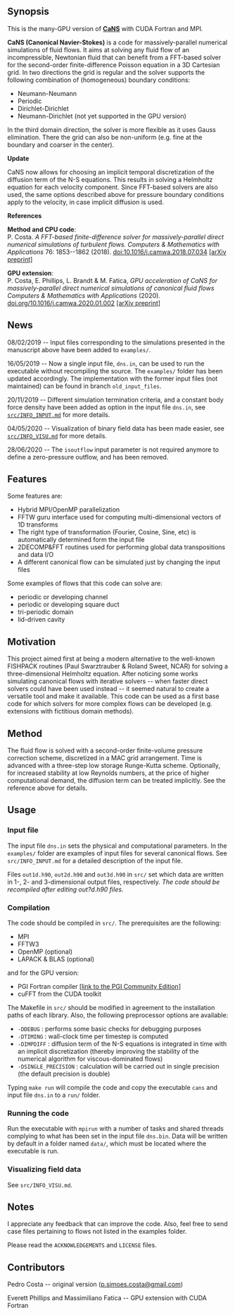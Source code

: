 ## Synopsis

This is the many-GPU version of [**CaNS**](https://github.com/maxcuda/CaNS) with CUDA Fortran and MPI.

**CaNS (Canonical Navier-Stokes)** is a code for massively-parallel numerical simulations of fluid flows. It aims at solving any fluid flow of an incompressible, Newtonian fluid that can benefit from a FFT-based solver for the second-order finite-difference Poisson equation in a 3D Cartesian grid. In two directions the grid is regular and the solver supports the following combination of (homogeneous) boundary conditions:

 * Neumann-Neumann
 * Periodic
 * Dirichlet-Dirichlet
 * Neumann-Dirichlet (not yet supported in the GPU version)

In the third domain direction, the solver is more flexible as it uses Gauss elimination. There the grid can also be non-uniform (e.g. fine at the boundary and coarser in the center).

**Update**

CaNS now allows for choosing an implicit temporal discretization of the diffusion term of the N-S equations. This results in solving a Helmholtz equation for each velocity component. Since FFT-based solvers are also used, the same options described above for pressure boundary conditions apply to the velocity, in case implicit diffusion is used.

**References**

**Method and CPU code**:  
P. Costa. *A FFT-based finite-difference solver for massively-parallel direct numerical simulations of turbulent flows.* *Computers & Mathematics with Applications* 76: 1853--1862 (2018). [doi:10.1016/j.camwa.2018.07.034](https://doi.org/10.1016/j.camwa.2018.07.034) [[arXiv preprint]](https://arxiv.org/abs/1802.10323)

**GPU extension**:  
P. Costa, E. Phillips, L. Brandt & M. Fatica, *GPU acceleration of CaNS for massively-parallel direct numerical simulations of canonical fluid flows* *Computers & Mathematics with Applications* (2020). [doi.org/10.1016/j.camwa.2020.01.002](https://doi.org/10.1016/j.camwa.2020.01.002) [[arXiv preprint]](https://arxiv.org/abs/2001.05234)

## News

08/02/2019 -- Input files corresponding to the simulations presented in the manuscript above have been added to `examples/`.

16/05/2019 -- Now a single input file, `dns.in`, can be used to run the executable without recompiling the source. The `examples/` folder has been updated accordingly. The implementation with the former input files (not maintained) can be found in branch `old_input_files`.

20/11/2019 -- Different simulation termination criteria, and a constant body force density have been added as option in the input file `dns.in`, see [`src/INFO_INPUT.md`](src/INFO_INPUT.md) for more details.

04/05/2020 -- Visualization of binary field data has been made easier, see [`src/INFO_VISU.md`](src/INFO_VISU.md) for more details.

28/06/2020 -- The `isoutflow` input parameter is not required anymore to define a zero-pressure outflow, and has been removed.

## Features

Some features are:

 * Hybrid MPI/OpenMP parallelization
 * FFTW guru interface used for computing multi-dimensional vectors of 1D transforms
 * The right type of transformation (Fourier, Cosine, Sine, etc) is automatically determined form the input file
 * 2DECOMP&FFT routines used for performing global data transpositions and data I/O
 * A different canonical flow can be simulated just by changing the input files

Some examples of flows that this code can solve are:

 * periodic or developing channel
 * periodic or developing square duct
 * tri-periodic domain
 * lid-driven cavity

## Motivation

This project aimed first at being a modern alternative to the well-known FISHPACK routines (Paul Swarztrauber & Roland Sweet, NCAR) for solving a three-dimensional Helmholtz equation. After noticing some works simulating canonical flows with iterative solvers -- when faster direct solvers could have been used instead -- it seemed natural to create a versatile tool and make it available. This code can be used as a first base code for which solvers for more complex flows can be developed (e.g. extensions with fictitious domain methods).

## Method

The fluid flow is solved with a second-order finite-volume pressure correction scheme, discretized in a MAC grid arrangement. Time is advanced with a three-step low storage Runge-Kutta scheme. Optionally, for increased stability at low Reynolds numbers, at the price of higher computational demand, the diffusion term can be treated implicitly. See the reference above for details.

## Usage

### Input file

The input file `dns.in` sets the physical and computational parameters. In the `examples/` folder are examples of input files for several canonical flows. See `src/INFO_INPUT.md` for a detailed description of the input file.

Files `out1d.h90`, `out2d.h90` and `out3d.h90` in `src/` set which data are written in 1-, 2- and 3-dimensional output files, respectively. *The code should be recompiled after editing out?d.h90 files*.

### Compilation

The code should be compiled in `src/`. The prerequisites are the following:

 * MPI
 * FFTW3
 * OpenMP (optional)
 * LAPACK & BLAS (optional)

and for the GPU version:
 * PGI Fortran compiler [[link to the PGI Community Edition]](https://www.pgroup.com/products/community.htm)
 * cuFFT from the CUDA toolkit

The Makefile in `src/` should be modified in agreement to the installation paths of each library. Also, the following preprocessor options are available:

 * `-DDEBUG`            : performs some basic checks for debugging purposes
 * `-DTIMING`           : wall-clock time per timestep is computed
 * `-DIMPDIFF`          : diffusion term of the N-S equations is integrated in time with an implicit discretization (thereby improving the stability of the numerical algorithm for viscous-dominated flows)
 * `-DSINGLE_PRECISION` : calculation will be carried out in single precision (the default precision is double)

Typing `make run` will compile the code and copy the executable `cans` and input file `dns.in` to a `run/` folder.

### Running the code

Run the executable with `mpirun` with a number of tasks and shared threads complying to what has been set in the input file `dns.bin`. Data will be written by default in a folder named `data/`, which must be located where the executable is run.

### Visualizing field data

See `src/INFO_VISU.md`.

## Notes

I appreciate any feedback that can improve the code. Also, feel free to send case files pertaining to flows not listed in the examples folder.

Please read the `ACKNOWLEDGEMENTS` and `LICENSE` files.

## Contributors

Pedro Costa -- original version (p.simoes.costa@gmail.com)

Everett Phillips and Massimiliano Fatica -- GPU extension with CUDA Fortran
